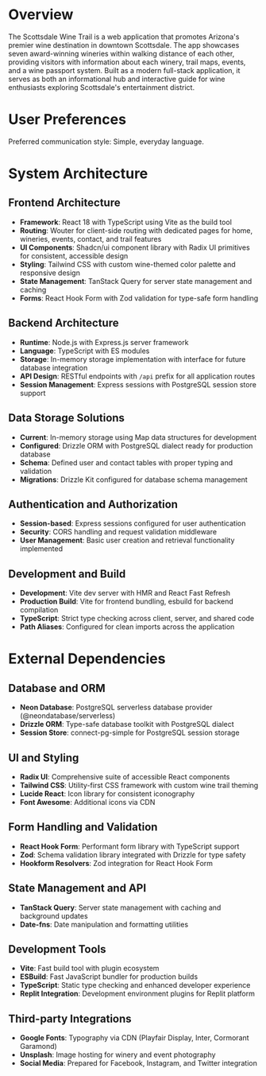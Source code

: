 # Overview

The Scottsdale Wine Trail is a web application that promotes Arizona's premier wine destination in downtown Scottsdale. The app showcases seven award-winning wineries within walking distance of each other, providing visitors with information about each winery, trail maps, events, and a wine passport system. Built as a modern full-stack application, it serves as both an informational hub and interactive guide for wine enthusiasts exploring Scottsdale's entertainment district.

# User Preferences

Preferred communication style: Simple, everyday language.

# System Architecture

## Frontend Architecture
- **Framework**: React 18 with TypeScript using Vite as the build tool
- **Routing**: Wouter for client-side routing with dedicated pages for home, wineries, events, contact, and trail features
- **UI Components**: Shadcn/ui component library with Radix UI primitives for consistent, accessible design
- **Styling**: Tailwind CSS with custom wine-themed color palette and responsive design
- **State Management**: TanStack Query for server state management and caching
- **Forms**: React Hook Form with Zod validation for type-safe form handling

## Backend Architecture
- **Runtime**: Node.js with Express.js server framework
- **Language**: TypeScript with ES modules
- **Storage**: In-memory storage implementation with interface for future database integration
- **API Design**: RESTful endpoints with `/api` prefix for all application routes
- **Session Management**: Express sessions with PostgreSQL session store support

## Data Storage Solutions
- **Current**: In-memory storage using Map data structures for development
- **Configured**: Drizzle ORM with PostgreSQL dialect ready for production database
- **Schema**: Defined user and contact tables with proper typing and validation
- **Migrations**: Drizzle Kit configured for database schema management

## Authentication and Authorization
- **Session-based**: Express sessions configured for user authentication
- **Security**: CORS handling and request validation middleware
- **User Management**: Basic user creation and retrieval functionality implemented

## Development and Build
- **Development**: Vite dev server with HMR and React Fast Refresh
- **Production Build**: Vite for frontend bundling, esbuild for backend compilation
- **TypeScript**: Strict type checking across client, server, and shared code
- **Path Aliases**: Configured for clean imports across the application

# External Dependencies

## Database and ORM
- **Neon Database**: PostgreSQL serverless database provider (@neondatabase/serverless)
- **Drizzle ORM**: Type-safe database toolkit with PostgreSQL dialect
- **Session Store**: connect-pg-simple for PostgreSQL session storage

## UI and Styling
- **Radix UI**: Comprehensive suite of accessible React components
- **Tailwind CSS**: Utility-first CSS framework with custom wine trail theming
- **Lucide React**: Icon library for consistent iconography
- **Font Awesome**: Additional icons via CDN

## Form Handling and Validation
- **React Hook Form**: Performant form library with TypeScript support
- **Zod**: Schema validation library integrated with Drizzle for type safety
- **Hookform Resolvers**: Zod integration for React Hook Form

## State Management and API
- **TanStack Query**: Server state management with caching and background updates
- **Date-fns**: Date manipulation and formatting utilities

## Development Tools
- **Vite**: Fast build tool with plugin ecosystem
- **ESBuild**: Fast JavaScript bundler for production builds
- **TypeScript**: Static type checking and enhanced developer experience
- **Replit Integration**: Development environment plugins for Replit platform

## Third-party Integrations
- **Google Fonts**: Typography via CDN (Playfair Display, Inter, Cormorant Garamond)
- **Unsplash**: Image hosting for winery and event photography
- **Social Media**: Prepared for Facebook, Instagram, and Twitter integration